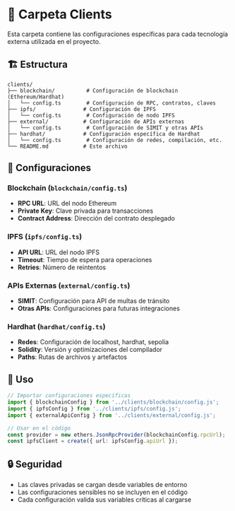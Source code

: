 # 📁 Carpeta Clients

Esta carpeta contiene las configuraciones específicas para cada tecnología externa utilizada en el proyecto.

## 🏗️ Estructura

```
clients/
├── blockchain/          # Configuración de blockchain (Ethereum/Hardhat)
│   └── config.ts        # Configuración de RPC, contratos, claves
├── ipfs/               # Configuración de IPFS
│   └── config.ts        # Configuración de nodo IPFS
├── external/           # Configuración de APIs externas
│   └── config.ts        # Configuración de SIMIT y otras APIs
├── hardhat/            # Configuración específica de Hardhat
│   └── config.ts        # Configuración de redes, compilación, etc.
└── README.md           # Este archivo
```

## 🔧 Configuraciones

### Blockchain (`blockchain/config.ts`)
- **RPC URL**: URL del nodo Ethereum
- **Private Key**: Clave privada para transacciones
- **Contract Address**: Dirección del contrato desplegado

### IPFS (`ipfs/config.ts`)
- **API URL**: URL del nodo IPFS
- **Timeout**: Tiempo de espera para operaciones
- **Retries**: Número de reintentos

### APIs Externas (`external/config.ts`)
- **SIMIT**: Configuración para API de multas de tránsito
- **Otras APIs**: Configuraciones para futuras integraciones

### Hardhat (`hardhat/config.ts`)
- **Redes**: Configuración de localhost, hardhat, sepolia
- **Solidity**: Versión y optimizaciones del compilador
- **Paths**: Rutas de archivos y artefactos

## 📝 Uso

```typescript
// Importar configuraciones específicas
import { blockchainConfig } from '../clients/blockchain/config.js';
import { ipfsConfig } from '../clients/ipfs/config.js';
import { externalApiConfig } from '../clients/external/config.js';

// Usar en el código
const provider = new ethers.JsonRpcProvider(blockchainConfig.rpcUrl);
const ipfsClient = create({ url: ipfsConfig.apiUrl });
```

## 🔒 Seguridad

- Las claves privadas se cargan desde variables de entorno
- Las configuraciones sensibles no se incluyen en el código
- Cada configuración valida sus variables críticas al cargarse 